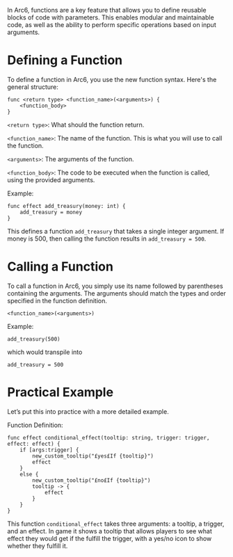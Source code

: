 In Arc6, functions are a key feature that allows you to define reusable blocks of code with parameters. This enables modular and maintainable code, as well as the ability to perform specific operations based on input arguments.

# Defining a Function

To define a function in Arc6, you use the new function syntax. Here's the general structure:
```
func <return type> <function_name>(<arguments>) {
	<function_body>
}
```

`<return type>`: What should the function return.

`<function_name>`: The name of the function. This is what you will use to call the function.

`<arguments>`: The arguments of the function.

`<function_body>`: The code to be executed when the function is called, using the provided arguments.

Example:
```
func effect add_treasury(money: int) {
	add_treasury = money
}
```
This defines a function `add_treasury` that takes a single integer argument. If money is 500, then calling the function results in `add_treasury = 500`.

# Calling a Function

To call a function in Arc6, you simply use its name followed by parentheses containing the arguments. The arguments should match the types and order specified in the function definition.

```<function_name>(<arguments>)```

Example:

```
add_treasury(500)
```
which would transpile into
```
add_treasury = 500
```

# Practical Example

Let’s put this into practice with a more detailed example.

Function Definition:
```
func effect conditional_effect(tooltip: string, trigger: trigger, effect: effect) {
	if [args:trigger] {
		new_custom_tooltip("£yes£If {tooltip}")
		effect
	}
	else {
		new_custom_tooltip("£no£If {tooltip}")
		tooltip -> {
			effect
		}
	}
}
```

This function `conditional_effect` takes three arguments: a tooltip, a trigger, and an effect. In game it shows a tooltip that allows players to see what effect they would get if the fulfill the trigger, with a yes/no icon to show whether they fulfill it.
